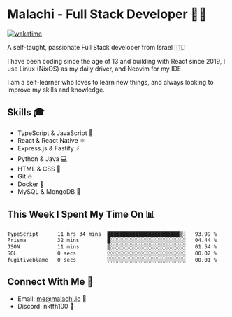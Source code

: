 # Malachi - Full Stack Developer 🚀🔥
[![wakatime](https://wakatime.com/badge/user/112ec769-e669-4b78-a46f-cf4343930741.svg)](https://wakatime.com/@112ec769-e669-4b78-a46f-cf4343930741)

A self-taught, passionate Full Stack developer from Israel 🇮🇱

I have been coding since the age of 13 and building with React since 2019, I use Linux (NixOS) as my daily driver, and Neovim for my IDE.

I am a self-learner who loves to learn new things, and always looking to improve my skills and knowledge.

## Skills 🎓
- TypeScript & JavaScript 💎
- React & React Native ⚛️
- Express.js & Fastify ⚡️
- Python & Java 💻
- HTML & CSS 🎨
- Git 🔥
- Docker 🐳
- MySQL & MongoDB 💾

## This Week I Spent My Time On 📊
<!--START_SECTION:waka-->

```txt
TypeScript      11 hrs 34 mins  ███████████████████████▒░   93.99 %
Prisma          32 mins         █░░░░░░░░░░░░░░░░░░░░░░░░   04.44 %
JSON            11 mins         ▒░░░░░░░░░░░░░░░░░░░░░░░░   01.54 %
SQL             0 secs          ░░░░░░░░░░░░░░░░░░░░░░░░░   00.02 %
fugitiveblame   0 secs          ░░░░░░░░░░░░░░░░░░░░░░░░░   00.01 %
```

<!--END_SECTION:waka-->


## Connect With Me 📱
- Email: me@malachi.io 📧
- Discord: nktfh100 👾


